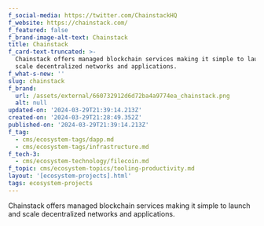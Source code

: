 ```yaml
---
f_social-media: https://twitter.com/ChainstackHQ
f_website: https://chainstack.com/
f_featured: false
f_brand-image-alt-text: Chainstack
title: Chainstack
f_card-text-truncated: >-
  Chainstack offers managed blockchain services making it simple to launch and
  scale decentralized networks and applications.
f_what-s-new: ''
slug: chainstack
f_brand:
  url: /assets/external/660732912d6d72ba4a9774ea_chainstack.png
  alt: null
updated-on: '2024-03-29T21:39:14.213Z'
created-on: '2024-03-29T21:28:49.352Z'
published-on: '2024-03-29T21:39:14.213Z'
f_tag:
  - cms/ecosystem-tags/dapp.md
  - cms/ecosystem-tags/infrastructure.md
f_tech-3:
  - cms/ecosystem-technology/filecoin.md
f_topic: cms/ecosystem-topics/tooling-productivity.md
layout: '[ecosystem-projects].html'
tags: ecosystem-projects
---
```


Chainstack offers managed blockchain services making it simple to launch and scale decentralized networks and applications.
